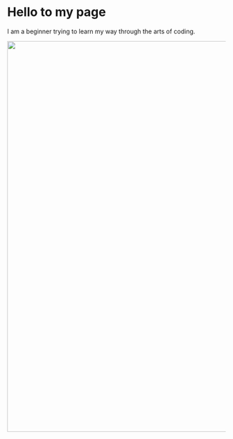 # Hello to my page

I am a beginner trying to learn my way through the arts of coding.

<img width="900" src="http://giphygifs.s3.amazonaws.com/media/mCRJDo24UvJMA/giphy.gif">
